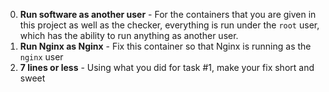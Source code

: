 0. **Run software as another user** - For the containers that you are given in this project as well as the checker, everything is run under the `root` user, which has the ability to run anything as another user.
1. **Run Nginx as Nginx** - Fix this container so that Nginx is running as the `nginx` user
2. **7 lines or less** - Using what you did for task #1, make your fix short and sweet
